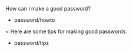How can I make a good password?
* password/howto

< Here are some tips for making good passwords:
* password/tips

